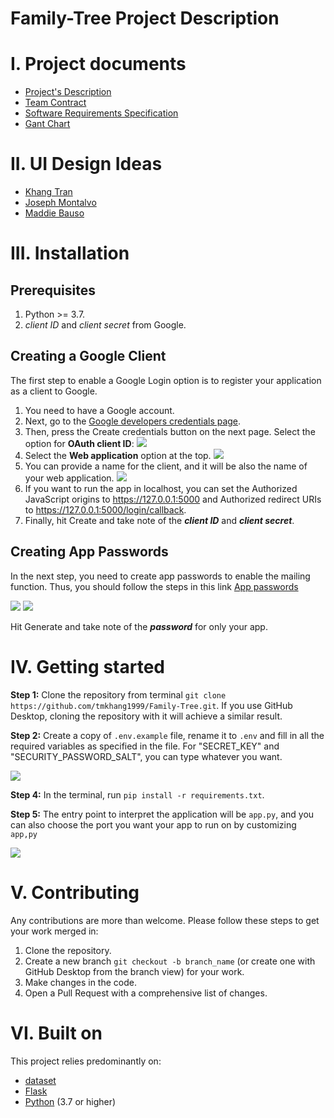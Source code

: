 # Family-Tree Project Description

# I. Project documents
* [Project's Description](https://docs.google.com/document/d/1_J-YxqUfAiye2thfdJMih6dkBH06cNgN1vjdaecMpJw/edit)
* [Team Contract](https://docs.google.com/document/d/1hPpu90y54hWZjb6TeuELipTG5h0vcJSo85snbG-2tw8/edit)
* [Software Requirements Specification](https://docs.google.com/document/d/1H0Jo7XqYkJiHt3sH_CDAjGq786noJtzT/edit)
* [Gant Chart](https://docs.google.com/document/d/1H0Jo7XqYkJiHt3sH_CDAjGq786noJtzT/edit)
# II. UI Design Ideas
* [Khang Tran](https://www.figma.com/file/Clnk7AaO1CSWeZvhB8M91l/Family-Tree?node-id=0%3A1)
* [Joseph Montalvo](https://www.figma.com/file/c7wQ7DVZuCECJfWvkTurEv/Family-Tree-Login?node-id=0%3A1)
* [Maddie Bauso](https://mbauso.github.io/sapling/)

# III. Installation
## Prerequisites
1. Python >= 3.7.
2. *client ID* and *client secret* from Google.

## Creating a Google Client
The first step to enable a Google Login option is to register your application as a client to Google.

1. You need to have a Google account.
2. Next, go to the <a href="https://console.developers.google.com/apis/credentials">Google developers credentials page</a>.
3. Then, press the Create credentials button on the next page. Select the option for **OAuth client ID**:
![](https://i.imgur.com/sfs2HYk.png)
4. Select the **Web application** option at the top.
![](https://i.imgur.com/lELuj74.png)
5. You can provide a name for the client, and it will be also the name of your web application.
![](https://i.imgur.com/wzN93G7.png)
6. If you want to run the app in localhost, you can set the Authorized JavaScript origins to https://127.0.0.1:5000 and Authorized redirect URIs to https://127.0.0.1:5000/login/callback.
7. Finally, hit Create and take note of the ***client ID*** and ***client secret***.

## Creating App Passwords
In the next step, you need to create app passwords to enable the mailing function. Thus, you should follow the steps in this link
[App passwords](https://support.google.com/accounts/answer/185833?hl=en)

![](https://i.imgur.com/EToYcCG.png)
![](https://i.imgur.com/5xoA7If.png)

Hit Generate and take note of the ***password*** for only your app.

# IV. Getting started
**Step 1:** Clone the repository from terminal `git clone https://github.com/tmkhang1999/Family-Tree.git`. If you use GitHub Desktop, cloning the repository with it will achieve a similar result.

**Step 2:** Create a copy of `.env.example` file, rename it to `.env` and fill in all the required variables as specified in the file. For "SECRET_KEY" and "SECURITY_PASSWORD_SALT", you can type whatever you want.

![](https://i.imgur.com/tdJBQLC.png)

**Step 4:** In the terminal, run `pip install -r requirements.txt`.

**Step 5:** The entry point to interpret the application will be `app.py`, and you can also choose the port you want your app to run on by customizing `app,py`

![](https://i.imgur.com/kKTDIK1.png)

# V. Contributing
Any contributions are more than welcome. Please follow these steps to get your work merged in:

1. Clone the repository.
2. Create a new branch `git checkout -b branch_name` (or create one with GitHub Desktop from the branch view) for your work.
3. Make changes in the code.
4. Open a Pull Request with a comprehensive list of changes.
  
# VI. Built on
This project relies predominantly on:
* [dataset](https://github.com/pudo/dataset)
* [Flask](https://flask.palletsprojects.com/en/2.0.x/)
* [Python](https://www.python.org/) (3.7 or higher)
